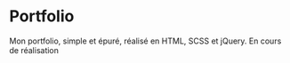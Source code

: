 # Portfolio

Mon portfolio, simple et épuré, réalisé en HTML, SCSS et jQuery.
En cours de réalisation
